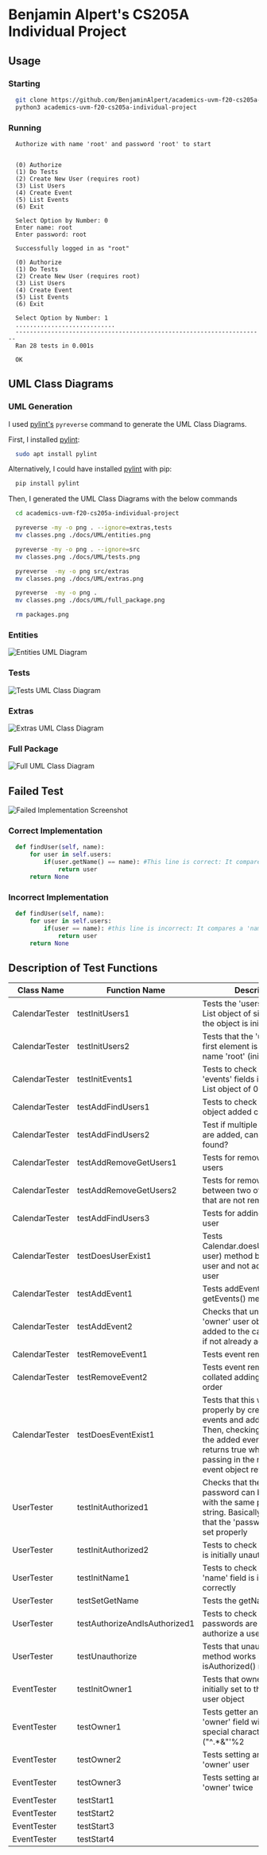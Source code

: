 # Benjamin Alpert's CS205A Individual Project

## Usage

### Starting
```bash
  git clone https://github.com/BenjaminAlpert/academics-uvm-f20-cs205a-individual-project.git
  python3 academics-uvm-f20-cs205a-individual-project

```

### Running
```
  Authorize with name 'root' and password 'root' to start


  (0) Authorize
  (1) Do Tests
  (2) Create New User (requires root)
  (3) List Users
  (4) Create Event
  (5) List Events
  (6) Exit

  Select Option by Number: 0
  Enter name: root
  Enter password: root
```
```
  Successfully logged in as "root"

  (0) Authorize
  (1) Do Tests
  (2) Create New User (requires root)
  (3) List Users
  (4) Create Event
  (5) List Events
  (6) Exit

  Select Option by Number: 1
  ............................
  ----------------------------------------------------------------------
  Ran 28 tests in 0.001s

  OK
```


## UML Class Diagrams

### UML Generation
I used [pylint's](https://pypi.org/project/pylint/) `pyreverse` command to generate the UML Class Diagrams.

First, I installed [pylint](https://pypi.org/project/pylint/):
```bash
  sudo apt install pylint
```

Alternatively, I could have installed [pylint](https://pypi.org/project/pylint/) with pip:
```bash
  pip install pylint
```

Then, I generated the UML Class Diagrams with the below commands
```bash
  cd academics-uvm-f20-cs205a-individual-project

  pyreverse -my -o png . --ignore=extras,tests
  mv classes.png ./docs/UML/entities.png

  pyreverse -my -o png . --ignore=src
  mv classes.png ./docs/UML/tests.png

  pyreverse  -my -o png src/extras
  mv classes.png ./docs/UML/extras.png

  pyreverse  -my -o png .
  mv classes.png ./docs/UML/full_package.png

  rm packages.png
```

### Entities
![Entities UML Diagram](/docs/UML/entities.png)

### Tests
![Tests UML Class Diagram](/docs/UML/tests.png)

### Extras
![Extras UML Class Diagram](/docs/UML/extras.png)

### Full Package
![Full UML Class Diagram](/docs/UML/full_package.png)







## Failed Test

![Failed Implementation Screenshot](/docs/failed_test_screenshot.png)

### Correct Implementation
```python
  def findUser(self, name):
      for user in self.users:
          if(user.getName() == name): #This line is correct: It compares a 'name' string to a 'name' string
              return user
      return None
```

### Incorrect Implementation
```python
  def findUser(self, name):
      for user in self.users:
          if(user == name): #this line is incorrect: It compares a 'name' string to a User object
              return user
      return None
```


## Description of Test Functions

Class Name | Function Name | Description
---------- | ------------- | -----------
CalendarTester | testInitUsers1 | Tests the 'users' field is a List object of size 1 when the object is initialized
CalendarTester | testInitUsers2 | Tests that the 'users' List's first element is a user with name 'root' (initially)
CalendarTester | testInitEvents1 | Tests to check that the 'events' fields is initially a List object of 0 elements
CalendarTester | testAddFindUsers1 | Tests to check that an uers object added can be found
CalendarTester | testAddFindUsers2 | Test if multiple users objects are added, can they all be found?
CalendarTester | testAddRemoveGetUsers1 | Tests for removing (multiple) users
CalendarTester | testAddRemoveGetUsers2 | Tests for removing a user in between two other users that are not removed
CalendarTester | testAddFindUsers3 | Tests for adding only one user
CalendarTester | testDoesUserExist1 | Tests Calendar.doesUserExist(self, user) method by adding a user and not adding another user
CalendarTester | testAddEvent1 | Tests addEvent(event) and getEvents() methods
CalendarTester | testAddEvent2 | Checks that unknown 'owner' user objects are added to the calendar object if not already added
CalendarTester | testRemoveEvent1 | Tests event removal
CalendarTester | testRemoveEvent2 | Tests event removal with non collated adding/removing order
CalendarTester | testDoesEventExist1 | Tests that this works properly by creating two events and adding one. Then, checking if passing in the added event object returns true while the passing in the nonadded event object returns false
UserTester | testInitAuthorized1 | Checks that the initially set password can be authorized with the same password string. Basically, ensures that the 'password' field is set properly
UserTester | testInitAuthorized2 | Tests to check that the user is initially unauthorized
UserTester | testInitName1 | Tests to check that the 'name' field is initially set correctly
UserTester | testSetGetName | Tests the getName() method
UserTester | testAuthorizeAndIsAuthorized1 | Tests to check that incorrect passwords are not able to authorize a user
UserTester | testUnauthorize | Tests that unauthorize() method works by using the isAuthorized() method
EventTester | testInitOwner1 | Tests that ownership is initially set to the passed in user object
EventTester | testOwner1 | Tests getter and/or setter of 'owner' field with some special characters ("^.*&\"\'%2|")
EventTester | testOwner2 | Tests setting and getting an 'owner' user
EventTester | testOwner3 | Tests setting and getting an 'owner' twice
EventTester | testStart1 | 
EventTester | testStart2 |
EventTester | testStart3 |
EventTester | testStart4 |

